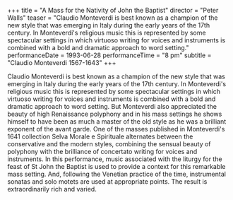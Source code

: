 +++
title = "A Mass for the Nativity of John the Baptist"
director = "Peter Walls"
teaser = "Claudio Monteverdi is best known as a champion of the new style that was emerging in Italy during the early years of the 17th century. In Monteverdi's religious music this is represented by some spectacular settings in which virtuoso writing for voices and instruments is combined with a bold and dramatic approach to word setting."
performanceDate = 1993-06-28
performanceTime = "8 pm"
subtitle = "Claudio Monteverdi 1567-1643"
+++

Claudio Monteverdi is best known as a champion of the new style that was emerging in Italy during the early years of the 17th century. In Monteverdi's religious music this is represented by some spectacular settings in which virtuoso writing for voices and instruments is combined with a bold and dramatic approach to word setting. But Monteverdi also appreciated the beauty of high Renaissance polyphony and in his mass settings he shows himself to have been as much a master of the old style as he was a brilliant exponent of the avant garde. One of the masses published in Monteverdi's 1641 collection Selva Morale e Spirituale alternates between the conservative and the modern styles, combining the sensual beauty of polyphony with the brilliance of concertato writing for voices and instruments. In this performance, music associated with the liturgy for the feast of St John the Baptist is used to provide a context for this remarkable mass setting. And, following the Venetian practice of the time, instrumental sonatas and solo motets are used at appropriate points. The result is extraordinarily rich and varied.
